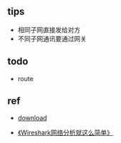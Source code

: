

## tips

+ 相同子网直接发给对方
+ 不同子网通讯要通过网关

## todo
+ route

## ref
+ [download](https://www.wireshark.org/)

+ [《Wireshark网络分析就这么简单》](https://github.com/JCGit/books/blob/master/%E3%80%8AWireshark%E7%BD%91%E7%BB%9C%E5%88%86%E6%9E%90%E5%B0%B1%E8%BF%99%E4%B9%88%E7%AE%80%E5%8D%95%E3%80%8B.pdf)